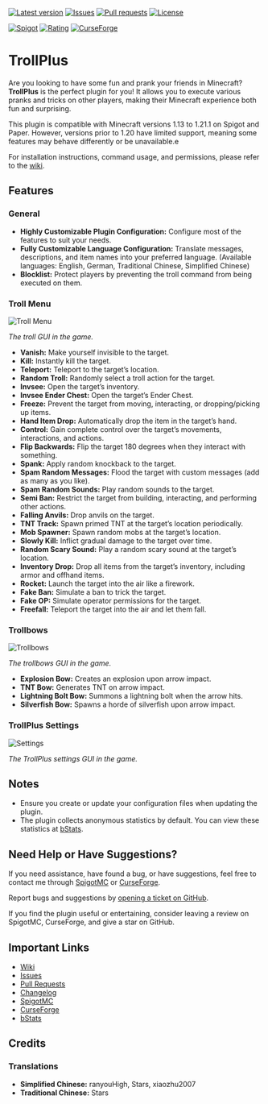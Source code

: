 [![Latest version](https://img.shields.io/github/v/release/gaming12846/TrollPlus?label=Latest%20release&color=blueviolet)](https://github.com/Gaming12846/TrollPlus/releases)
[![Issues](https://img.shields.io/github/issues/Gaming12846/TrollPlus?label=Issues)](https://github.com/Gaming12846/TrollPlus/issues)
[![Pull requests](https://img.shields.io/github/issues-pr/Gaming12846/TrollPlus?label=Pull%20requests)](https://github.com/Gaming12846/TrollPlus/pulls)
[![License](https://img.shields.io/github/license/Gaming12846/TrollPlus?label=License&color=red)](https://github.com/Gaming12846/TrollPlus/blob/master/LICENSE)

[![Spigot](https://img.shields.io/badge/Spigot-orange)](https://www.spigotmc.org/resources/81193)
[![Rating](https://img.shields.io/spiget/rating/81193?label=Rating&color=orange)](https://www.spigotmc.org/resources/81193/reviews)
[![CurseForge](https://img.shields.io/badge/CurseForge-darkred)](https://www.curseforge.com/minecraft/bukkit-plugins/trollplus-gaming12846)

# TrollPlus

Are you looking to have some fun and prank your friends in Minecraft? **TrollPlus** is the perfect plugin for you! It
allows you to execute various pranks and tricks on other players, making their Minecraft experience both fun and
surprising.

This plugin is compatible with Minecraft versions 1.13 to 1.21.1 on Spigot and Paper. However, versions prior to 1.20
have limited support, meaning some features may behave differently or be unavailable.e

For installation instructions, command usage, and permissions, please refer to
the [wiki](https://github.com/Gaming12846/TrollPlus/wiki).

## Features

### General

- **Highly Customizable Plugin Configuration:** Configure most of the features to suit your needs.
- **Fully Customizable Language Configuration:** Translate messages, descriptions, and item names into your preferred
  language. (Available languages: English, German, Traditional Chinese, Simplified Chinese)
- **Blocklist:** Protect players by preventing the troll command from being executed on them.

### Troll Menu

![Troll Menu](https://up.picr.de/45943955mv.png)

_The troll GUI in the game._

- **Vanish:** Make yourself invisible to the target.
- **Kill:** Instantly kill the target.
- **Teleport:** Teleport to the target’s location.
- **Random Troll:** Randomly select a troll action for the target.
- **Invsee:** Open the target’s inventory.
- **Invsee Ender Chest:** Open the target’s Ender Chest.
- **Freeze:** Prevent the target from moving, interacting, or dropping/picking up items.
- **Hand Item Drop:** Automatically drop the item in the target’s hand.
- **Control:** Gain complete control over the target’s movements, interactions, and actions.
- **Flip Backwards:** Flip the target 180 degrees when they interact with something.
- **Spank:** Apply random knockback to the target.
- **Spam Random Messages:** Flood the target with custom messages (add as many as you like).
- **Spam Random Sounds:** Play random sounds to the target.
- **Semi Ban:** Restrict the target from building, interacting, and performing other actions.
- **Falling Anvils:** Drop anvils on the target.
- **TNT Track:** Spawn primed TNT at the target’s location periodically.
- **Mob Spawner:** Spawn random mobs at the target’s location.
- **Slowly Kill:** Inflict gradual damage to the target over time.
- **Random Scary Sound:** Play a random scary sound at the target’s location.
- **Inventory Drop:** Drop all items from the target’s inventory, including armor and offhand items.
- **Rocket:** Launch the target into the air like a firework.
- **Fake Ban:** Simulate a ban to trick the target.
- **Fake OP:** Simulate operator permissions for the target.
- **Freefall:** Teleport the target into the air and let them fall.

### Trollbows

![Trollbows](https://up.picr.de/45943956ef.png)

_The trollbows GUI in the game._

- **Explosion Bow:** Creates an explosion upon arrow impact.
- **TNT Bow:** Generates TNT on arrow impact.
- **Lightning Bolt Bow:** Summons a lightning bolt when the arrow hits.
- **Silverfish Bow:** Spawns a horde of silverfish upon arrow impact.

### TrollPlus Settings

![Settings](https://up.picr.de/45943957jn.png)

_The TrollPlus settings GUI in the game._

## Notes

- Ensure you create or update your configuration files when updating the plugin.
- The plugin collects anonymous statistics by default. You can view these statistics
  at [bStats](https://bstats.org/plugin/bukkit/TrollPlus).

## Need Help or Have Suggestions?

If you need assistance, have found a bug, or have suggestions, feel free to contact me
through [SpigotMC](https://www.spigotmc.org/members/gaming12846.305963)
or [CurseForge](https://www.curseforge.com/members/gaming12846/projects).

Report bugs and suggestions by [opening a ticket on GitHub](https://github.com/Gaming12846/TrollPlus/issues).

If you find the plugin useful or entertaining, consider leaving a review on SpigotMC, CurseForge, and give a star on
GitHub.

## Important Links

- [Wiki](https://github.com/Gaming12846/TrollPlus/wiki)
- [Issues](https://github.com/Gaming12846/TrollPlus/issues)
- [Pull Requests](https://github.com/Gaming12846/TrollPlus/pulls)
- [Changelog](https://github.com/Gaming12846/TrollPlus/blob/master/CHANGELOG.md)
- [SpigotMC](https://www.spigotmc.org/resources/81193)
- [CurseForge](https://www.curseforge.com/minecraft/bukkit-plugins/trollplus-gaming12846)
- [bStats](https://bstats.org/plugin/bukkit/TrollPlus)

## Credits

### Translations

- **Simplified Chinese:** ranyouHigh, Stars, xiaozhu2007
- **Traditional Chinese:** Stars